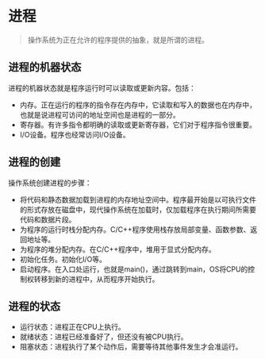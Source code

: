 # 进程

> 操作系统为正在允许的程序提供的抽象，就是所谓的进程。

## 进程的机器状态

进程的机器状态就是程序运行时可以读取或更新内容。包括：

+ 内存。正在运行的程序的指令存在内存中，它读取和写入的数据也在内存中，也就是说进程可访问的地址空间也是进程的一部分。
+ 寄存器。有许多指令都明确的读取或更新寄存器，它们对于程序指令很重要。
+ I/O设备。程序也经常访问I/O设备。

## 进程的创建

操作系统创建进程的步骤：

+ 将代码和静态数据加载到进程的内存地址空间中。程序最开始是以可执行文件的形式存放在磁盘中，现代操作系统在加载时，仅加载程序在执行期间所需要代码和数据片段。
+ 为程序的运行时栈分配内存。C/C++程序使用栈存放局部变量、函数参数、返回地址等。
+ 为程序的堆分配内存。在C/C++程序中，堆用于显式分配内存。
+ 初始化任务。初始化I/O等。
+ 启动程序。在入口处运行，也就是main()，通过跳转到main，OS将CPU的控制权转移到新的进程中，从而程序开始执行。

## 进程的状态

+ 运行状态：进程正在CPU上执行。
+ 就绪状态：进程已经准备好了，但还没有被CPU执行。
+ 阻塞状态：进程执行了某个动作后，需要等待其他事件发生才会准运行。